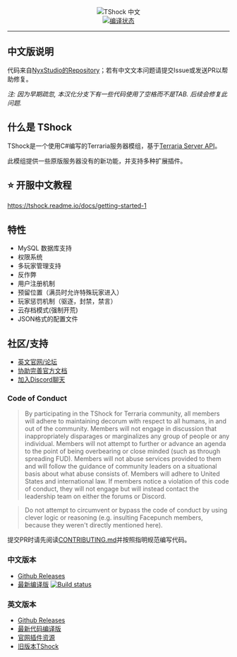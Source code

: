 <p align="center">
  <img src="https://tshock.co/newlogo.png" alt="TShock 中文"><br />
  <a href="https://ci.appveyor.com/project/mistzzt/tshock/build/artifacts"><img src="https://ci.appveyor.com/api/projects/status/cfpkv7rdscgwr1dd?svg=true" alt="编译状态"></a><br />
  <hr />
</p>

## 中文版说明

代码来自[NyxStudio的Repository][ents]；若有中文文本问题请提交Issue或发送PR以帮助修复。

*注: 因为早期疏忽, 本汉化分支下有一些代码使用了空格而不是TAB. 后续会修复此问题.*

## 什么是 TShock

TShock是一个使用C#编写的Terraria服务器模组，基于[Terraria Server API][tsapi]。

此模组提供一些原版服务器没有的新功能，并支持多种扩展插件。 

## :star: 开服中文教程

https://tshock.readme.io/docs/getting-started-1

## 特性

* MySQL 数据库支持
* 权限系统
* 多玩家管理支持
* 反作弊
* 用户注册机制
* 预留位置（满员时允许特殊玩家进入）
* 玩家惩罚机制（驱逐，封禁，禁言）
* 云存档模式(强制开荒)
* JSON格式的配置文件

## 社区/支持

* [英文官网/论坛](https://tshock.co/xf/)
* [协助完善官方文档](https://tshock.readme.io/)
* [加入Discord聊天](https://discord.gg/XUJdH58)

### Code of Conduct

> By participating in the TShock for Terraria community, all members will adhere to maintaining decorum with respect to all humans, in and out of the community. Members will not engage in discussion that inappropriately disparages or marginalizes any group of people or any individual. Members will not attempt to further or advance an agenda to the point of being overbearing or close minded (such as through spreading FUD). Members will not abuse services provided to them and will follow the guidance of community leaders on a situational basis about what abuse consists of. Members will adhere to United States and international law. If members notice a violation of this code of conduct, they will not engage but will instead contact the leadership team on either the forums or Discord.

> Do not attempt to circumvent or bypass the code of conduct by using clever logic or reasoning (e.g. insulting Facepunch members, because they weren't directly mentioned here).

提交PR时请先阅读[CONTRIBUTING.md](https://github.com/mistzzt/TShock/blob/adv-cn_dev/CONTRIBUTING.md)并按照指明规范编写代码。

### 中文版本
* [Github Releases](https://github.com/mistzzt/TShock/releases)
* [最新编译版][ci] [![Build status](https://ci.appveyor.com/api/projects/status/cfpkv7rdscgwr1dd?svg=true)][ci]

### 英文版本
* [Github Releases](https://github.com/TShock/TShock/releases)
* [最新代码编译版](https://travis.tshock.co/)
* [官网插件资源](https://tshock.co/xf/index.php?resources/)
* [旧版本TShock](https://github.com/TShock/TShock/downloads)

[ci]: https://ci.appveyor.com/project/mistzzt/tshock/build/artifacts

[ents]: https://github.com/NyxStudios/TShock
[tsapi]: https://github.com/NyxStudios/TerrariaAPI-Server